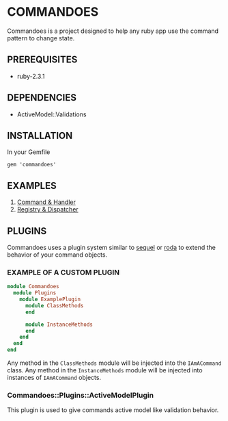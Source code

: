 # COMMANDOES

Commandoes is a project designed to help any ruby app use the command pattern to
change state.

## PREREQUISITES
* ruby-2.3.1

## DEPENDENCIES
* ActiveModel::Validations

## INSTALLATION

In your Gemfile

```
gem 'commandoes'
```

## EXAMPLES

1. [Command & Handler](./examples/command_and_handler.md)
2. [Registry & Dispatcher](./examples/command_registry_and_dispatcher.md)

## PLUGINS

Commandoes uses a plugin system similar to
[sequel](https://github.com/jeremyevans/sequel) or
[roda](https://github.com/jeremyevans/roda) to extend the behavior of your
command objects.

### EXAMPLE OF A CUSTOM PLUGIN

```ruby
module Commandoes
  module Plugins
    module ExamplePlugin
      module ClassMethods
      end

      module InstanceMethods
      end
    end
  end
end
```

Any method in the `ClassMethods` module will be injected into the `IAmACommand`
class.  Any method in the `InstanceMethods` module will be injected into
instances of `IAmACommand` objects.


### Commandoes::Plugins::ActiveModelPlugin

This plugin is used to give commands active model like validation behavior.
